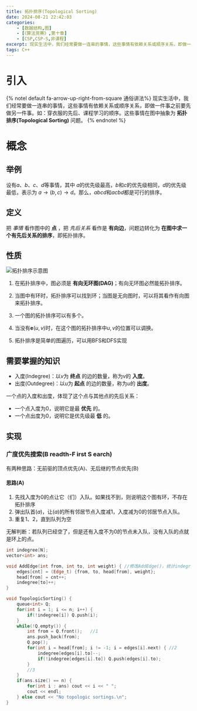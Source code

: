 ```yaml
---
title: 拓扑排序(Topological Sorting)
date: 2024-08-21 22:42:03
categories:
    - [数据结构,图]
    - [《算法竞赛》,第十章]
    - [CSP,CSP-S,非课程]
excerpt: 现实生活中，我们经常要做一连串的事情，这些事情有依赖关系或顺序关系，即做一件事之前要先做另一件事。如：穿衣服的先后、课程学习的顺序。这些事情在图中抽象为拓扑排序(Topological Sorting)问题
tags: C++
---
```


# 引入
{% notel default fa-arrow-up-right-from-square 通俗讲法%}
现实生活中，我们经常要做一连串的事情，这些事情有依赖关系或顺序关系，即做一件事之前要先做另一件事。如：穿衣服的先后、课程学习的顺序。这些事情在图中抽象为 __拓扑排序(Topological Sorting)__ 问题。
{% endnotel %}

# 概念

## 举例
设有$a、b、c、d$等事情，其中 $a$的优先级最高，$b$和$c$的优先级相同，$d$的优先级最低，表示为 $a \rightarrow (b,c) \rightarrow d$。那么，*abcd*和*acbd*都是可行的排序。

## 定义
把 *事情* 看作图中的 __点__ ，把 *先后关系* 看作是 __有向边__，问题边转化为 __在图中求一个有先后关系的排序__，即拓扑排序。

## 性质
![拓扑排序示意图](/images/topoSort-1.png)

1. 在拓扑排序中，图必须是 __有向无环图(DAG)__；有向无环图必然能拓扑排序。

2. 当图中有环时，拓扑排序可以找到环；当图是无向图时，可以将其看作有向图来拓扑排序。

3. 一个图的拓扑排序可以有多个。

4. 当没有$\mathbf{e}(u,v)$时，在这个图的拓扑排序中$u,v$的位置可以调换。

5. 拓扑排序是简单的图遍历，可以用BFS和DFS实现

## 需要掌握的知识
- 入度(Indegree)：以$v$为 __终点__ 的边的数量，称为$v$的 __入度__。
- 出度(Outdegree)：以$u$为 __起点__ 的边的数量，称为$u$的 __出度__。

一个点的入度和出度，体现了这个点与其他点的先后关系：
- 一个点入度为$0$，说明它是最 __优先__ 的。
- 一个点出度为$0$，说明它是优先级最 __低__ 的。

## 实现

### 广度优先搜索(__B__ readth-__F__ irst __S__ earch)
有两种思路：无前驱的顶点优先(A)、无后继的节点优先(B)

#### 思路(A)
1. 先找入度为$0$的点让它（们）入队。如果找不到，则说明这个图有环，不存在拓扑排序
2. 弹出队首($a$)，让($a$)的所有邻居节点入度减1，入度减为0的邻居节点入队。
3. 重复1、2，直到队列为空

无解判断：若队列已经空了，但是还有入度不为0的节点未入队，没有入队的点就是环上的点。

```c++
int indegree[N];
vector<int> ans;

void AddEdge(int from, int to, int weight) { //修改AddEdge()，统计indegree[]
    edges[cnt] = (Edge_t) {from, to, head[from], weight};
    head[from] = cnt++;
    indegree[to]++;
}

void TopologicSorting() {
    queue<int> Q;
    for(int i = 1; i <= n; i++) {
        if(!indegree[i]) Q.push(i);
    }
    while(!Q.empty()) {
        int from = Q.front();   //1
        ans.push_back(from);
        Q.pop();    
        for(int i = head[from]; i != -1; i = edges[i].next) { //2
            indegree[edges[i].to]--;
            if(!indegree[edges[i].to]) Q.push(edges[i].to);
        } 
        //3
    }
    if(ans.size() == n) {
        for(int i : ans) cout << i << " ";
        cout << endl;
    } else cout << "No topologic sortings.\n";
}
```